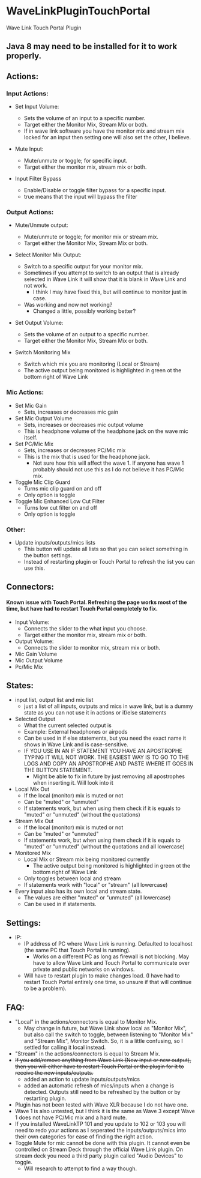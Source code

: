 # WaveLinkPluginTouchPortal
Wave Link Touch Portal Plugin

## Java 8 may need to be installed for it to work properly.

## Actions:
### Input Actions:
- Set Input Volume:
  - Sets the volume of an input to a specific number.
  - Target either the Monitor Mix, Stream Mix or both.
  - If in wave link software you have the monitor mix and stream mix locked for an input then setting one will also set the other, I believe.
  
- Mute Input:
  - Mute/unmute or toggle; for specific input.
  - Target either the monitor mix, stream mix or both.

- Input Filter Bypass
  - Enable/Disable or toggle filter bypass for a specific input.
  - true means that the input will bypass the filter

### Output Actions:
- Mute/Unmute output:
  - Mute/unmute or toggle; for monitor mix or stream mix.
  - Target either the Monitor Mix, Stream Mix or both.

- Select Monitor Mix Output:
  - Switch to a specific output for your monitor mix.
  - Sometimes if you attempt to switch to an output that is already selected in Wave Link it will show that it is blank in Wave Link and not work.
    - I think I may have fixed this, but will continue to monitor just in case.
  - Was working and now not working?
    - Changed a little, possibly working better?

- Set Output Volume:
  - Sets the volume of an output to a specific number.
  - Target either the Monitor Mix, Stream Mix or both.
- Switch Monitoring Mix
  - Switch which mix you are monitoring (Local or Stream)
  - The active output being monitored is highlighted in green ot the bottom right of Wave Link


### Mic Actions:
- Set Mic Gain
  - Sets, increases or decreases mic gain
- Set Mic Output Volume
  - Sets, increases or decreases mic output volume
  - This is headphone volume of the headphone jack on the wave mic itself.
- Set PC/Mic Mix
  - Sets, increases or decreases PC/Mic mix
  - This is the mix that is used for the headphone jack. 
    - Not sure how this will affect the wave 1. If anyone has wave 1 probably should not use this as I do not believe it has PC/Mic mix.
- Toggle Mic Clip Guard
  - Turns mic clip guard on and off
  - Only option is toggle
- Toggle Mic Enhanced Low Cut Filter
  - Turns low cut filter on and off
  - Only option is toggle

### Other:
- Update inputs/outputs/mics lists
  - This button will update all lists so that you can select something in the button settings. 
  - Instead of restarting plugin or Touch Portal to refresh the list you can use this.


## Connectors:
#### Known issue with Touch Portal. Refreshing the page works most of the time, but have had to restart Touch Portal completely to fix.
- Input Volume: 
  - Connects the slider to the what input you choose. 
  - Target either the monitor mix, stream mix or both.
- Output Volume:
  -  Connects the slider to monitor mix, stream mix or both.
- Mic Gain Volume
- Mic Output Volume
- Pc/Mic Mix

## States:
- input list, output list and mic list
  - just a list of all inputs, outputs and mics in wave link, but is a dummy state as you can not use it in actions or if/else statements
- Selected Output
  - What the current selected output is
  - Example: External headphones or airpods
  - Can be used in if else statements, but you need the exact name it shows in Wave Link and is case-sensitive.
  - IF YOU USE IN AN IF STATEMENT YOU HAVE AN APOSTROPHE TYPING IT WILL NOT WORK. THE EASIEST WAY IS TO GO TO THE LOGS AND COPY AN APOSTROPHE AND PASTE WHERE IT GOES IN THE BUTTON STATEMENT.
    - Might be able to fix in future by just removing all apostrophes when inserting it. Will look into it
- Local Mix Out
  - If the local (monitor) mix is muted or not
  - Can be "muted" or "unmuted"
  - If statements work, but when using them check if it is equals to "muted" or "unmuted" (without the quotations)
- Stream Mix Out
  - If the local (monitor) mix is muted or not
  - Can be "muted" or "unmuted"
  - If statements work, but when using them check if it is equals to "muted" or "unmuted" (without the quotations and all lowercase)
- Monitored Mix
  - Local Mix or Stream mix being monitored currently
    - The active output being monitored is highlighted in green ot the bottom right of Wave Link
  - Only toggles between local and stream
  - If statements work with "local" or "stream" (all lowercase)
- Every input also has its own local and stream state.
  - The values are either "muted" or "unmuted" (all lowercase)
  - Can be used in if statements. 

## Settings:
- IP:
  - IP address of PC where Wave Link is running. Defaulted to localhost (the same PC that Touch Portal is running).
    - Works on a different PC as long as firewall is not blocking. May have to allow Wave Link and Touch Portal to communicate over private and public networks on windows. 
  - Will have to restart plugin to make changes load. (I have had to restart Touch Portal entirely one time, so unsure if that will continue to be a problem).

## FAQ:
- "Local" in the actions/connectors is equal to Monitor Mix. 
  - May change in future, but Wave Link show local as "Monitor Mix", but also call the switch to toggle, between listening to "Monitor Mix" and "Stream Mix", Monitor Switch. So, it is a little confusing, so I settled for calling it local instead.
- "Stream" in the actions/connectors is equal to Stream Mix. 
- ~~If you add/remove anything from Wave Link (New input or new output), then you will either have to restart Touch Portal or the plugin for it to receive the new inputs/outputs.~~
  - added an action to update inputs/outputs/mics
  - added an automatic refresh of mics/inputs when a change is detected. Outputs still need to be refreshed by the button or by restarting plugin.
- Plugin has not been tested with Wave XLR because I do not have one.
- Wave 1 is also untested, but I think it is the same as Wave 3 except Wave 1 does not have PC/Mic mix and a hard mute.
- If you installed WaveLinkTP 101 and you update to 102 or 103 you will need to redo your actions as I seperated the inputs/outputs/mics into their own categories for ease of finding the right action. 
- Toggle Mute for mic cannot be done with this plugin. It cannot even be controlled on Stream Deck through the official Wave Link plugin. On stream deck you need a third party plugin called "Audio Devices" to toggle.
  - Will research to attempt to find a way though. 
